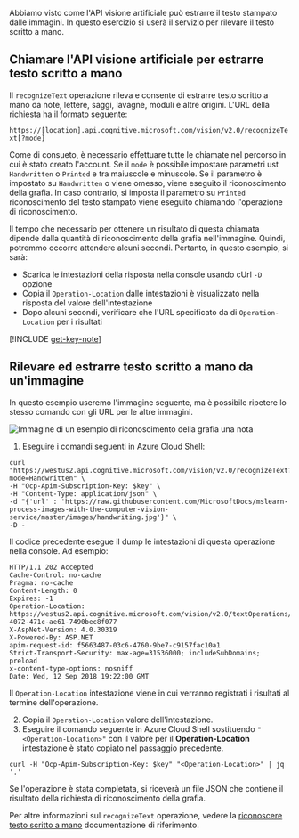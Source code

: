 Abbiamo visto come l'API visione artificiale può estrarre il testo stampato dalle immagini. In questo esercizio si userà il servizio per rilevare il testo scritto a mano.

## <a name="calling-the-computer-vision-api-to-extract-handwritten-text"></a>Chiamare l'API visione artificiale per estrarre testo scritto a mano

Il `recognizeText` operazione rileva e consente di estrarre testo scritto a mano da note, lettere, saggi, lavagne, moduli e altre origini. L'URL della richiesta ha il formato seguente:

`https://[location].api.cognitive.microsoft.com/vision/v2.0/recognizeText[?mode] `

Come di consueto, è necessario effettuare tutte le chiamate nel percorso in cui è stato creato l'account. Se il `mode` è possibile impostare parametri ust `Handwritten` o `Printed` e tra maiuscole e minuscole. Se il parametro è impostato su `Handwritten` o viene omesso, viene eseguito il riconoscimento della grafia. In caso contrario, si imposta il parametro su `Printed` riconoscimento del testo stampato viene eseguito chiamando l'operazione di riconoscimento.

Il tempo che necessario per ottenere un risultato di questa chiamata dipende dalla quantità di riconoscimento della grafia nell'immagine. Quindi, potremmo occorre attendere alcuni secondi. Pertanto, in questo esempio, si sarà:

- Scarica le intestazioni della risposta nella console usando cUrl `-D` opzione
- Copia il `Operation-Location` dalle intestazioni è visualizzato nella risposta del valore dell'intestazione
- Dopo alcuni secondi, verificare che l'URL specificato da di `Operation-Location` per i risultati

[!INCLUDE [get-key-note](./get-key.md)]

## <a name="detect-and-extract-handwritten-text-from-an-image"></a>Rilevare ed estrarre testo scritto a mano da un'immagine

In questo esempio useremo l'immagine seguente, ma è possibile ripetere lo stesso comando con gli URL per le altre immagini.

![Immagine di un esempio di riconoscimento della grafia una nota](../media/6-handwriting.jpg)

1. Eseguire i comandi seguenti in Azure Cloud Shell:

```azurecli
curl "https://westus2.api.cognitive.microsoft.com/vision/v2.0/recognizeText?mode=Handwritten" \
-H "Ocp-Apim-Subscription-Key: $key" \
-H "Content-Type: application/json" \
-d "{'url' : 'https://raw.githubusercontent.com/MicrosoftDocs/mslearn-process-images-with-the-computer-vision-service/master/images/handwriting.jpg'}" \
-D - 
```

Il codice precedente esegue il dump le intestazioni di questa operazione nella console. Ad esempio:

```azurecli
HTTP/1.1 202 Accepted
Cache-Control: no-cache
Pragma: no-cache
Content-Length: 0
Expires: -1
Operation-Location: https://westus2.api.cognitive.microsoft.com/vision/v2.0/textOperations/d0e9b397-4072-471c-ae61-7490bec8f077
X-AspNet-Version: 4.0.30319
X-Powered-By: ASP.NET
apim-request-id: f5663487-03c6-4760-9be7-c9157fac10a1
Strict-Transport-Security: max-age=31536000; includeSubDomains; preload
x-content-type-options: nosniff
Date: Wed, 12 Sep 2018 19:22:00 GMT
```

Il `Operation-Location` intestazione viene in cui verranno registrati i risultati al termine dell'operazione.

2. Copia il `Operation-Location` valore dell'intestazione.
1. Eseguire il comando seguente in Azure Cloud Shell sostituendo `"<Operation-Location>"` con il valore per il **Operation-Location** intestazione è stato copiato nel passaggio precedente.

```azurecli
curl -H "Ocp-Apim-Subscription-Key: $key" "<Operation-Location>" | jq '.'
```

Se l'operazione è stata completata, si riceverà un file JSON che contiene il risultato della richiesta di riconoscimento della grafia.

Per altre informazioni sul `recognizeText` operazione, vedere la [riconoscere testo scritto a mano](https://westus.dev.cognitive.microsoft.com/docs/services/5adf991815e1060e6355ad44/operations/587f2c6a154055056008f200) documentazione di riferimento.